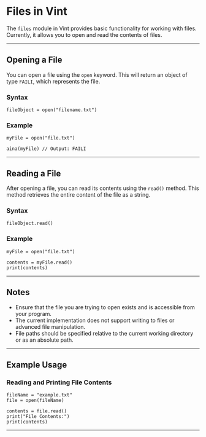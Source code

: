 # Files in Vint

The `files` module in Vint provides basic functionality for working with files. Currently, it allows you to open and read the contents of files.

---

## Opening a File

You can open a file using the `open` keyword. This will return an object of type `FAILI`, which represents the file.

### Syntax

```vint
fileObject = open("filename.txt")
```

### Example

```vint
myFile = open("file.txt")

aina(myFile) // Output: FAILI
```

---

## Reading a File

After opening a file, you can read its contents using the `read()` method. This method retrieves the entire content of the file as a string.

### Syntax

```vint
fileObject.read()
```

### Example

```vint
myFile = open("file.txt")

contents = myFile.read()
print(contents)
```

---

## Notes

- Ensure that the file you are trying to open exists and is accessible from your program.
- The current implementation does not support writing to files or advanced file manipulation.
- File paths should be specified relative to the current working directory or as an absolute path.

---

## Example Usage

### Reading and Printing File Contents

```vint
fileName = "example.txt"
file = open(fileName)

contents = file.read()
print("File Contents:")
print(contents)
```

---